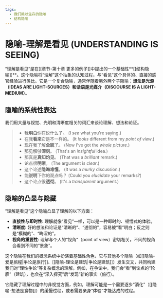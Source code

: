 ```yaml
---
tags:
  - 我们赖以生存的隐喻
  - 结构隐喻
---
```


# 隐喻-理解是看见 (UNDERSTANDING IS SEEING)

“理解是看见”是在[[章节-第十章 更多的例子]]中提出的一个基础性**[[结构隐喻]]**。这个隐喻将“理解”这个抽象的认知过程，与“看见”这个具体的、直接的感官经验进行类比。它是一个复合隐喻，通常伴随着另外两个子隐喻：**想法是光源（IDEAS ARE LIGHT-SOURCES）**和**话语是光媒介（DISCOURSE IS A LIGHT-MEDIUM）**。

## 隐喻的系统性表达

我们用大量与视觉、光明和清晰度相关的词汇来谈论理解、想法和论证。

> - 我**明白**你在说什么了。 (I _see_ what you're saying.)
> - 在我**看来**它是不一样的。 (It _looks_ different from my _point of view_.)
> - 现在我了解**全貌**了。 (Now I've got the _whole picture_.)
> - 那见解够**深刻**。 (That's an _insightful_ idea.)
> - 那真是**真知灼见**。 (That was a _brilliant_ remark.)
> - 论点很**明晰**。 (The argument is _clear_.)
> - 这个论述**隐晦难懂**。 (It was a _murky_ discussion.)
> - 能**说明**下你的观点吗？ (Could you _elucidate_ your remarks?)
> - 这个论点很**透彻**。 (It's a _transparent_ argument.)

## 隐喻的凸显与隐藏

“理解是看见”这个隐喻凸显了理解的以下方面：

-   **直接性与即时性**: 理解就像“看见”一样，可以是一种即时的、顿悟式的体验。
-   **清晰度**: 好的想法和论证是“清晰的”、“透彻的”，容易被“看”明白；反之则是“模糊的”、“晦涩的”。
-   **视角的重要性**: 理解与个人的“视角”（point of view）密切相关，不同的视角会看到不同的“景象”。

这个隐喻在我们的概念系统中扮演着基础性角色，它与其他多个隐喻（如[[隐喻-爱是旅程|争论是旅行]]、[[隐喻-理论是建筑|争论是建筑]]）发生交叉，共同构建我们对“理性争论”等复杂概念的理解。例如，在争论中，我们会“看”到论点的“轮廓”（建筑），也会在“深入探究”后“发现”新的事实（旅行）。

它隐藏了理解过程中的非视觉方面，例如，理解可能是一个需要逐步“消化”（[[隐喻-想法是食物]]）的缓慢过程，或者需要亲身“体验”才能达成的过程。